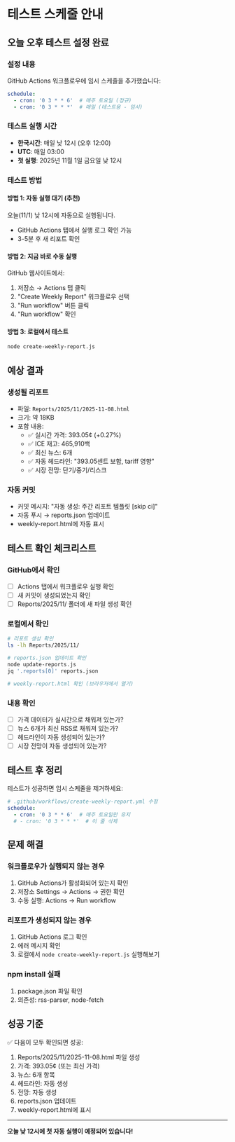 # 테스트 스케줄 안내

## 오늘 오후 테스트 설정 완료

### 설정 내용

GitHub Actions 워크플로우에 임시 스케줄을 추가했습니다:

```yaml
schedule:
  - cron: '0 3 * * 6'  # 매주 토요일 (정규)
  - cron: '0 3 * * *'  # 매일 (테스트용 - 임시)
```

### 테스트 실행 시간

- **한국시간**: 매일 낮 12시 (오후 12:00)
- **UTC**: 매일 03:00
- **첫 실행**: 2025년 11월 1일 금요일 낮 12시

### 테스트 방법

#### 방법 1: 자동 실행 대기 (추천)
오늘(11/1) 낮 12시에 자동으로 실행됩니다.
- GitHub Actions 탭에서 실행 로그 확인 가능
- 3-5분 후 새 리포트 확인

#### 방법 2: 지금 바로 수동 실행
GitHub 웹사이트에서:
1. 저장소 → Actions 탭 클릭
2. "Create Weekly Report" 워크플로우 선택
3. "Run workflow" 버튼 클릭
4. "Run workflow" 확인

#### 방법 3: 로컬에서 테스트
```bash
node create-weekly-report.js
```

## 예상 결과

### 생성될 리포트
- 파일: `Reports/2025/11/2025-11-08.html`
- 크기: 약 18KB
- 포함 내용:
  - ✅ 실시간 가격: 393.05¢ (+0.27%)
  - ✅ ICE 재고: 465,910백
  - ✅ 최신 뉴스: 6개
  - ✅ 자동 헤드라인: "393.05센트 보합, tariff 영향"
  - ✅ 시장 전망: 단기/중기/리스크

### 자동 커밋
- 커밋 메시지: "자동 생성: 주간 리포트 템플릿 [skip ci]"
- 자동 푸시 → reports.json 업데이트
- weekly-report.html에 자동 표시

## 테스트 확인 체크리스트

### GitHub에서 확인
- [ ] Actions 탭에서 워크플로우 실행 확인
- [ ] 새 커밋이 생성되었는지 확인
- [ ] Reports/2025/11/ 폴더에 새 파일 생성 확인

### 로컬에서 확인
```bash
# 리포트 생성 확인
ls -lh Reports/2025/11/

# reports.json 업데이트 확인
node update-reports.js
jq '.reports[0]' reports.json

# weekly-report.html 확인 (브라우저에서 열기)
```

### 내용 확인
- [ ] 가격 데이터가 실시간으로 채워져 있는가?
- [ ] 뉴스 6개가 최신 RSS로 채워져 있는가?
- [ ] 헤드라인이 자동 생성되어 있는가?
- [ ] 시장 전망이 자동 생성되어 있는가?

## 테스트 후 정리

테스트가 성공하면 임시 스케줄을 제거하세요:

```yaml
# .github/workflows/create-weekly-report.yml 수정
schedule:
  - cron: '0 3 * * 6'  # 매주 토요일만 유지
  # - cron: '0 3 * * *'  # 이 줄 삭제
```

## 문제 해결

### 워크플로우가 실행되지 않는 경우
1. GitHub Actions가 활성화되어 있는지 확인
2. 저장소 Settings → Actions → 권한 확인
3. 수동 실행: Actions → Run workflow

### 리포트가 생성되지 않는 경우
1. GitHub Actions 로그 확인
2. 에러 메시지 확인
3. 로컬에서 `node create-weekly-report.js` 실행해보기

### npm install 실패
1. package.json 파일 확인
2. 의존성: rss-parser, node-fetch

## 성공 기준

✅ 다음이 모두 확인되면 성공:
1. Reports/2025/11/2025-11-08.html 파일 생성
2. 가격: 393.05¢ (또는 최신 가격)
3. 뉴스: 6개 항목
4. 헤드라인: 자동 생성
5. 전망: 자동 생성
6. reports.json 업데이트
7. weekly-report.html에 표시

---

**오늘 낮 12시에 첫 자동 실행이 예정되어 있습니다!**
